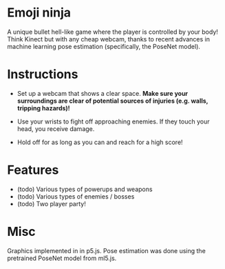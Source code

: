 # Emoji ninja
A unique bullet hell-like game where the player is controlled by your body! Think Kinect but with any cheap webcam, thanks to recent advances in machine learning pose estimation (specifically, the PoseNet model).

# Instructions
- Set up a webcam that shows a clear space. **Make sure your surroundings are clear of potential sources of injuries (e.g. walls, tripping hazards)!**

- Use your wrists to fight off approaching enemies. If they touch your head, you receive damage.

- Hold off for as long as you can and reach for a high score!

# Features
- (todo) Various types of powerups and weapons
- (todo) Various types of enemies / bosses
- (todo) Two player party!

# Misc
Graphics implemented in in p5.js. Pose estimation was done using the pretrained PoseNet model from ml5.js. 